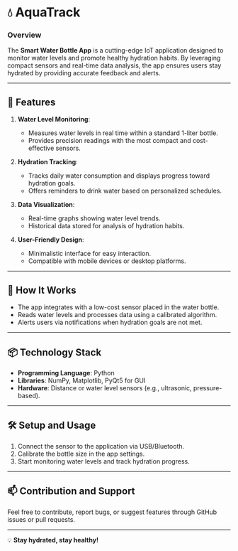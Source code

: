 # 💧 AquaTrack

### Overview
The **Smart Water Bottle App** is a cutting-edge IoT application designed to monitor water levels and promote healthy hydration habits. By leveraging compact sensors and real-time data analysis, the app ensures users stay hydrated by providing accurate feedback and alerts.

---

## 🌟 Features

1. **Water Level Monitoring**:
   - Measures water levels in real time within a standard 1-liter bottle.
   - Provides precision readings with the most compact and cost-effective sensors.

2. **Hydration Tracking**:
   - Tracks daily water consumption and displays progress toward hydration goals.
   - Offers reminders to drink water based on personalized schedules.

3. **Data Visualization**:
   - Real-time graphs showing water level trends.
   - Historical data stored for analysis of hydration habits.

4. **User-Friendly Design**:
   - Minimalistic interface for easy interaction.
   - Compatible with mobile devices or desktop platforms.

---

## 🚀 How It Works

- The app integrates with a low-cost sensor placed in the water bottle.
- Reads water levels and processes data using a calibrated algorithm.
- Alerts users via notifications when hydration goals are not met.

---

## 📦 Technology Stack

- **Programming Language**: Python
- **Libraries**: NumPy, Matplotlib, PyQt5 for GUI
- **Hardware**: Distance or water level sensors (e.g., ultrasonic, pressure-based).

---

## 🛠️ Setup and Usage

1. Connect the sensor to the application via USB/Bluetooth.
2. Calibrate the bottle size in the app settings.
3. Start monitoring water levels and track hydration progress.

---

## 📫 Contribution and Support

Feel free to contribute, report bugs, or suggest features through GitHub issues or pull requests.

---

💡 **Stay hydrated, stay healthy!**
